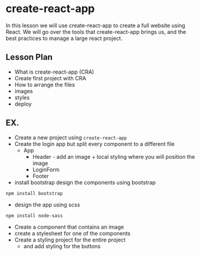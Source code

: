 # create-react-app

In this lesson we will use create-react-app to create a full website using React.
We will go over the tools that create-react-app brings us, and the best practices to manage a large react project.

## Lesson Plan

- What is create-react-app (CRA)
- Create first project with CRA
- How to arrange the files
- images
- styles
- deploy

## EX.

- Create a new project using `create-react-app`
- Create the login app but split every component to a different file
  - App
    - Header - add an image + local styling where you will position the image
	- LoginForm
	- Footer
- install bootstrap design the components using bootstrap
```
npm install bootstrap
```
- design the app using scss
```
npm install node-sass
```
- Create a component that contains an image
- create a stylesheet for one of the components
- Create a styling project for the entire project
  - and add styling for the buttons